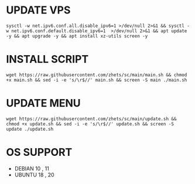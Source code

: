 # UPDATE VPS
<pre><code>sysctl -w net.ipv6.conf.all.disable_ipv6=1 >/dev/null 2>&1 && sysctl -w net.ipv6.conf.default.disable_ipv6=1  >/dev/null 2>&1 && apt update -y && apt upgrade -y && apt install xz-utils screen -y</code></pre>

# INSTALL SCRIPT 
<pre><code>wget https://raw.githubusercontent.com/zhets/sc/main/main.sh && chmod +x main.sh && sed -i -e 's/\r$//' main.sh && screen -S main ./main.sh</code></pre>

# UPDATE MENU
<pre><code>wget https://raw.githubusercontent.com/zhets/sc/main/update.sh && chmod +x update.sh && sed -i -e 's/\r$//' update.sh && screen -S update ./update.sh</code></pre>

# OS SUPPORT
- DEBIAN 10 , 11
- UBUNTU 18 , 20
